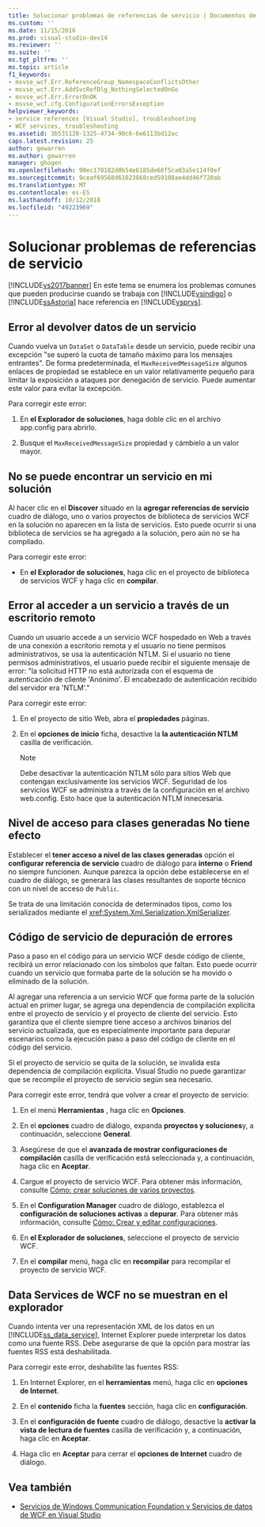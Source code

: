 ```yaml
---
title: Solucionar problemas de referencias de servicio | Documentos de Microsoft
ms.custom: ''
ms.date: 11/15/2016
ms.prod: visual-studio-dev14
ms.reviewer: ''
ms.suite: ''
ms.tgt_pltfrm: ''
ms.topic: article
f1_keywords:
- msvse_wcf.Err.ReferenceGroup_NamespaceConflictsOther
- msvse_wcf.Err.AddSvcRefDlg_NothingSelectedOnGo
- msvse_wcf.Err.ErrorOnOK
- msvse_wcf.cfg.ConfigurationErrorsException
helpviewer_keywords:
- service references [Visual Studio], troubleshooting
- WCF services, troubleshooting
ms.assetid: 3b531120-1325-4734-90c6-6e6113bd12ac
caps.latest.revision: 25
author: gewarren
ms.author: gewarren
manager: ghogen
ms.openlocfilehash: 90ec170182d0b54e6185de68f5ca03a5e114f0ef
ms.sourcegitcommit: 9ceaf69568d61023868ced59108ae4dd46f720ab
ms.translationtype: MT
ms.contentlocale: es-ES
ms.lasthandoff: 10/12/2018
ms.locfileid: "49223969"
---
```

# <a name="troubleshooting-service-references"></a>Solucionar problemas de referencias de servicio
[!INCLUDE[vs2017banner](../includes/vs2017banner.md)]
En este tema se enumera los problemas comunes que pueden producirse cuando se trabaja con [!INCLUDE[vsindigo](../includes/vsindigo-md.md)] o [!INCLUDE[ssAstoria](../includes/ssastoria-md.md)] hace referencia en [!INCLUDE[vsprvs](../includes/vsprvs-md.md)].

## <a name="error-returning-data-from-a-service"></a>Error al devolver datos de un servicio
 Cuando vuelva un `DataSet` o `DataTable` desde un servicio, puede recibir una excepción "se superó la cuota de tamaño máximo para los mensajes entrantes". De forma predeterminada, el `MaxReceivedMessageSize` algunos enlaces de propiedad se establece en un valor relativamente pequeño para limitar la exposición a ataques por denegación de servicio. Puede aumentar este valor para evitar la excepción.

 Para corregir este error:

1.  En **el Explorador de soluciones**, haga doble clic en el archivo app.config para abrirlo.

2.  Busque el `MaxReceivedMessageSize` propiedad y cámbielo a un valor mayor.

## <a name="cannot-find-a-service-in-my-solution"></a>No se puede encontrar un servicio en mi solución
 Al hacer clic en el **Discover** situado en la **agregar referencias de servicio** cuadro de diálogo, uno o varios proyectos de biblioteca de servicios WCF en la solución no aparecen en la lista de servicios. Esto puede ocurrir si una biblioteca de servicios se ha agregado a la solución, pero aún no se ha compilado.

 Para corregir este error:

-   En **el Explorador de soluciones**, haga clic en el proyecto de biblioteca de servicios WCF y haga clic en **compilar**.

## <a name="error-accessing-a-service-over-a-remote-desktop"></a>Error al acceder a un servicio a través de un escritorio remoto
 Cuando un usuario accede a un servicio WCF hospedado en Web a través de una conexión a escritorio remota y el usuario no tiene permisos administrativos, se usa la autenticación NTLM. Si el usuario no tiene permisos administrativos, el usuario puede recibir el siguiente mensaje de error: "la solicitud HTTP no está autorizada con el esquema de autenticación de cliente 'Anónimo'. El encabezado de autenticación recibido del servidor era 'NTLM'."

 Para corregir este error:

1.  En el proyecto de sitio Web, abra el **propiedades** páginas.

2.  En el **opciones de inicio** ficha, desactive la **la autenticación NTLM** casilla de verificación.

    > [!NOTE]
    > Debe desactivar la autenticación NTLM sólo para sitios Web que contengan exclusivamente los servicios WCF. Seguridad de los servicios WCF se administra a través de la configuración en el archivo web.config. Esto hace que la autenticación NTLM innecesaria.

## <a name="access-level-for-generated-classes-setting-has-no-effect"></a>Nivel de acceso para clases generadas No tiene efecto
 Establecer el **tener acceso a nivel de las clases generadas** opción el **configurar referencia de servicio** cuadro de diálogo para **interno** o **Friend** no siempre funcionen. Aunque parezca la opción debe establecerse en el cuadro de diálogo, se generará las clases resultantes de soporte técnico con un nivel de acceso de `Public`.

 Se trata de una limitación conocida de determinados tipos, como los serializados mediante el <xref:System.Xml.Serialization.XmlSerializer>.

## <a name="error-debugging-service-code"></a>Código de servicio de depuración de errores
 Paso a paso en el código para un servicio WCF desde código de cliente, recibirá un error relacionado con los símbolos que faltan. Esto puede ocurrir cuando un servicio que formaba parte de la solución se ha movido o eliminado de la solución.

 Al agregar una referencia a un servicio WCF que forma parte de la solución actual en primer lugar, se agrega una dependencia de compilación explícita entre el proyecto de servicio y el proyecto de cliente del servicio. Esto garantiza que el cliente siempre tiene acceso a archivos binarios del servicio actualizada, que es especialmente importante para depurar escenarios como la ejecución paso a paso del código de cliente en el código del servicio.

 Si el proyecto de servicio se quita de la solución, se invalida esta dependencia de compilación explícita. Visual Studio no puede garantizar que se recompile el proyecto de servicio según sea necesario.

 Para corregir este error, tendrá que volver a crear el proyecto de servicio:

1.  En el menú **Herramientas** , haga clic en **Opciones**.

2.  En el **opciones** cuadro de diálogo, expanda **proyectos y soluciones**y, a continuación, seleccione **General**.

3.  Asegúrese de que el **avanzada de mostrar configuraciones de compilación** casilla de verificación está seleccionada y, a continuación, haga clic en **Aceptar**.

4.  Cargue el proyecto de servicio WCF. Para obtener más información, consulte [Cómo: crear soluciones de varios proyectos](http://msdn.microsoft.com/en-us/02ecd6dd-0114-46fe-b335-ba9c5e3020d6).

5.  En el **Configuration Manager** cuadro de diálogo, establezca el **configuración de soluciones activas** a **depurar**. Para obtener más información, consulte [Cómo: Crear y editar configuraciones](../ide/how-to-create-and-edit-configurations.md).

6.  En **el Explorador de soluciones**, seleccione el proyecto de servicio WCF.

7.  En el **compilar** menú, haga clic en **recompilar** para recompilar el proyecto de servicio WCF.

## <a name="wcf-data-services-do-not-display-in-the-browser"></a>Data Services de WCF no se muestran en el explorador
 Cuando intenta ver una representación XML de los datos en un [!INCLUDE[ss_data_service](../includes/ss-data-service-md.md)], Internet Explorer puede interpretar los datos como una fuente RSS. Debe asegurarse de que la opción para mostrar las fuentes RSS está deshabilitada.

 Para corregir este error, deshabilite las fuentes RSS:

1.  En Internet Explorer, en el **herramientas** menú, haga clic en **opciones de Internet**.

2.  En el **contenido** ficha la **fuentes** sección, haga clic en **configuración**.

3.  En el **configuración de fuente** cuadro de diálogo, desactive la **activar la vista de lectura de fuentes** casilla de verificación y, a continuación, haga clic en **Aceptar**.

4.  Haga clic en **Aceptar** para cerrar el **opciones de Internet** cuadro de diálogo.

## <a name="see-also"></a>Vea también

- [Servicios de Windows Communication Foundation y Servicios de datos de WCF en Visual Studio](../data-tools/windows-communication-foundation-services-and-wcf-data-services-in-visual-studio.md)